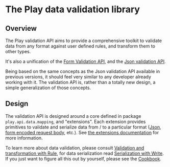 # The Play data validation library

## Overview

The Play validation API aims to provide a comprehensive toolkit to validate data from any format against user defined rules, and transform them to other types.

It's also a unification of the [Form Validation API](https://www.playframework.com/documentation/2.3.x/ScalaForms), and the [Json validation API](https://www.playframework.com/documentation/2.3.x/ScalaJsonCombinators).

Being based on the same concepts as the Json validation API available in previous versions, it should feel very similar to any developer already working with it. The validation API is, rather than a totally new design, a simple generalization of those concepts.

## Design

The validation API is designed around a core defined in package `play.api.data.mapping`, and "extensions". Each extension provides primitives to validate and serialize data from / to a particular format ([Json](ScalaValidationJson.md), [form encoded request body](ScalaValidationMigrationForm.md), etc.). See [the extensions documentation](ScalaValidationExtensions.md) for more information.

To learn more about data validation, please consult [Validation and transformation with Rule](ScalaValidationRule.md), for data serialization read [Serialization with Write](ScalaValidationWrite.md). If you just want to figure all this out by yourself, please see the [Cookbook](ScalaValidationCookbook.md).
